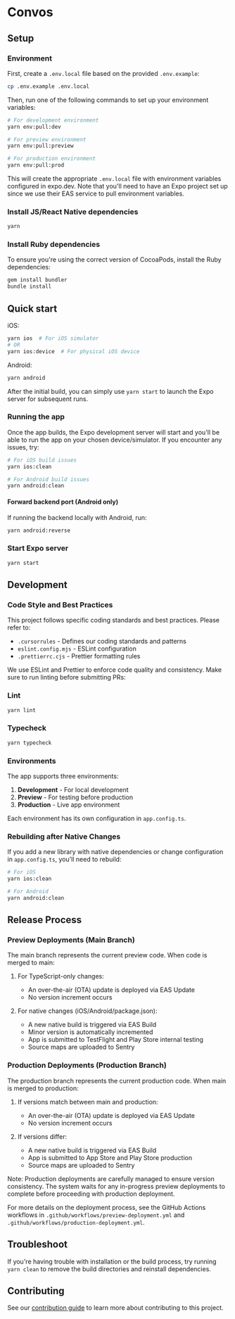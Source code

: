 # Convos

## Setup

### Environment

First, create a `.env.local` file based on the provided `.env.example`:

```sh
cp .env.example .env.local
```

Then, run one of the following commands to set up your environment variables:

```sh
# For development environment
yarn env:pull:dev

# For preview environment
yarn env:pull:preview

# For production environment
yarn env:pull:prod
```

This will create the appropriate `.env.local` file with environment variables configured in expo.dev. Note that you'll need to have an Expo project set up since we use their EAS service to pull environment variables.

### Install JS/React Native dependencies

```sh
yarn
```

### Install Ruby dependencies

To ensure you're using the correct version of CocoaPods, install the Ruby dependencies:

```sh
gem install bundler
bundle install
```

## Quick start

iOS:

```sh
yarn ios  # For iOS simulator
# OR
yarn ios:device  # For physical iOS device
```

Android:

```sh
yarn android
```

After the initial build, you can simply use `yarn start` to launch the Expo server for subsequent runs.

### Running the app

Once the app builds, the Expo development server will start and you'll be able to run the app on your chosen device/simulator. If you encounter any issues, try:

```sh
# For iOS build issues
yarn ios:clean

# For Android build issues
yarn android:clean
```

#### Forward backend port (Android only)

If running the backend locally with Android, run:

```sh
yarn android:reverse
```

### Start Expo server

```sh
yarn start
```

## Development

### Code Style and Best Practices

This project follows specific coding standards and best practices. Please refer to:

- `.cursorrules` - Defines our coding standards and patterns
- `eslint.config.mjs` - ESLint configuration
- `.prettierrc.cjs` - Prettier formatting rules

We use ESLint and Prettier to enforce code quality and consistency. Make sure to run linting before submitting PRs:

### Lint

```sh
yarn lint
```

### Typecheck

```sh
yarn typecheck
```

### Environments

The app supports three environments:

1. **Development** - For local development
2. **Preview** - For testing before production
3. **Production** - Live app environment

Each environment has its own configuration in `app.config.ts`.

### Rebuilding after Native Changes

If you add a new library with native dependencies or change configuration in `app.config.ts`, you'll need to rebuild:

```sh
# For iOS
yarn ios:clean

# For Android
yarn android:clean
```

## Release Process

### Preview Deployments (Main Branch)

The main branch represents the current preview code. When code is merged to main:

1. For TypeScript-only changes:

   - An over-the-air (OTA) update is deployed via EAS Update
   - No version increment occurs

2. For native changes (iOS/Android/package.json):
   - A new native build is triggered via EAS Build
   - Minor version is automatically incremented
   - App is submitted to TestFlight and Play Store internal testing
   - Source maps are uploaded to Sentry

### Production Deployments (Production Branch)

The production branch represents the current production code. When main is merged to production:

1. If versions match between main and production:

   - An over-the-air (OTA) update is deployed via EAS Update
   - No version increment occurs

2. If versions differ:
   - A new native build is triggered via EAS Build
   - App is submitted to App Store and Play Store production
   - Source maps are uploaded to Sentry

Note: Production deployments are carefully managed to ensure version consistency. The system waits for any in-progress preview deployments to complete before proceeding with production deployment.

For more details on the deployment process, see the GitHub Actions workflows in `.github/workflows/preview-deployment.yml` and `.github/workflows/production-deployment.yml`.

## Troubleshoot

If you're having trouble with installation or the build process, try running `yarn clean` to remove the build directories and reinstall dependencies.

## Contributing

See our [contribution guide](./CONTRIBUTING.md) to learn more about contributing to this project.
